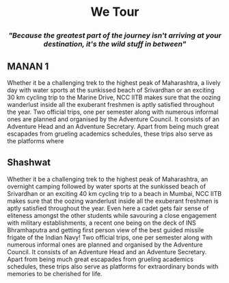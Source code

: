 # <p align = 'center'> We Tour </p>
### <p align = 'center'> *"Because the greatest part of the journey isn't arriving at your destination, it's the wild stuff in between"* </p>


## MANAN 1

Whether it be a challenging trek to the highest peak of Maharashtra, a lively day with water sports at the sunkissed beach of Srivardhan or an exciting 30 km cycling trip to the Marine Drive, NCC IITB makes sure that the oozing wanderlust inside all the exuberant freshmen is aptly satisfied throughout the year. Two official trips, one per semester along with numerous informal ones are planned and organised by the Adventure Council. It consists of an Adventure Head and an Adventure Secretary. Apart from being much great escapades from grueling academics schedules, these trips also serve as the platforms where 


## Shashwat

Whether it be a challenging trek to the highest peak of Maharashtra, an overnight camping followed by water sports at the sunkissed beach of Srivardhan or an exciting 40 km cycling trip to a beach in Mumbai, NCC IITB makes sure that the oozing wanderlust inside all the exuberant freshmen is aptly satisfied throughout the year. Even here a cadet gets fair sense of eliteness amongst the other students while savouring a close engagement with military establishments, a recent one being on the deck of INS Bhramhaputra and getting first person view of the best guided missile frigate of the Indian Navy! Two official trips, one per semester along with numerous informal ones are planned and organised by the Adventure Council. It consists of an Adventure Head and an Adventure Secretary. Apart from being much great escapades from grueling academics schedules, these trips also serve as platforms for extraordinary bonds with memories to be cherished for life.





















